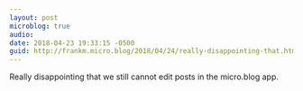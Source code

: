 ```yaml
---
layout: post
microblog: true
audio: 
date: 2018-04-23 19:33:15 -0500
guid: http://frankm.micro.blog/2018/04/24/really-disappointing-that.html
---
```

Really disappointing that we still cannot edit posts in the micro.blog app. 
